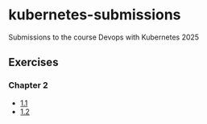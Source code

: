 # kubernetes-submissions
Submissions to the course Devops with Kubernetes 2025

## Exercises

### Chapter 2

- [1.1](https://github.com/haensen/kubernetes-submissions/tree/1.1/log_output)
- [1.2](https://github.com/haensen/kubernetes-submissions/tree/1.2/todo_app)
